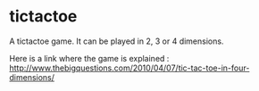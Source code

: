 # tictactoe

A tictactoe game. It can be played in 2, 3 or 4 dimensions.

Here is a link where the game is explained :
http://www.thebigquestions.com/2010/04/07/tic-tac-toe-in-four-dimensions/
